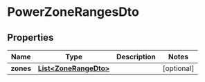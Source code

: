 

# PowerZoneRangesDto


## Properties

Name | Type | Description | Notes
------------ | ------------- | ------------- | -------------
**zones** | [**List&lt;ZoneRangeDto&gt;**](ZoneRangeDto.md) |  |  [optional]



